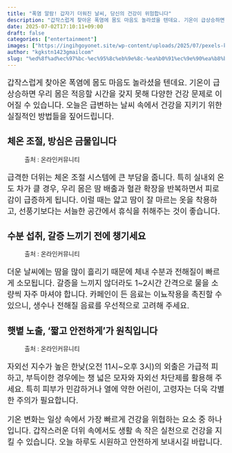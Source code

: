 ```yaml
---
title: "폭염 알람! 갑자기 더워진 날씨, 당신의 건강이 위험합니다"
description: "갑작스럽게 찾아온 폭염에 몸도 마음도 놀라셨을 텐데요. 기온이 급상승하면 우리 몸은 적응할 시간을 갖지 못해 다양한 건강 문제로 이어질 수 있습니다. 오늘은 급변하는 날씨 속에서 건강을 지키기 위한 실질적인 방법들을 짚어드립니다."
date: 2025-07-02T17:10:11+09:00
draft: false
categories: ["entertainment"]
images: ["https://ingihgoyonet.site/wp-content/uploads/2025/07/pexels-kampus-8949832-1024x684.jpg", "https://ingihgoyonet.site/wp-content/uploads/2025/07/pexels-pixabay-279947-681x1024.jpg", "https://ingihgoyonet.site/wp-content/uploads/2025/07/pexels-vlasceanu-15563569-684x1024.jpg"]
author: "kgkstn1423gmailcom"
slug: "%ed%8f%ad%ec%97%bc-%ec%95%8c%eb%9e%8c-%ea%b0%91%ec%9e%90%ea%b8%b0-%eb%8d%94%ec%9b%8c%ec%a7%84-%eb%82%a0%ec%94%a8-%eb%8b%b9%ec%8b%a0%ec%9d%98-%ea%b1%b4%ea%b0%95%ec%9d%b4-%ec%9c%84%ed%97%98%ed%95%a9"
---
```


<p style="font-size:18px">갑작스럽게 찾아온 폭염에 몸도 마음도 놀라셨을 텐데요. 기온이 급상승하면 우리 몸은 적응할 시간을 갖지 못해 다양한 건강 문제로 이어질 수 있습니다. 오늘은 급변하는 날씨 속에서 건강을 지키기 위한 실질적인 방법들을 짚어드립니다.</p> <h2 >체온 조절, 방심은 금물입니다</h2> <figure ><img src="https://ingihgoyonet.site/wp-content/uploads/2025/07/pexels-kampus-8949832-1024x684.jpg" alt="" style="aspect-ratio:16/9;object-fit:cover"/><figcaption >출처 : 온라인커뮤니티</figcaption></figure> <p style="font-size:18px">급격한 더위는 체온 조절 시스템에 큰 부담을 줍니다. 특히 실내외 온도 차가 클 경우, 우리 몸은 땀 배출과 혈관 확장을 반복하면서 피로감이 급증하게 됩니다. 이럴 때는 얇고 땀이 잘 마르는 옷을 착용하고, 선풍기보다는 서늘한 공간에서 휴식을 취해주는 것이 좋습니다.</p> <h2 >수분 섭취, 갈증 느끼기 전에 챙기세요</h2> <figure ><img src="https://ingihgoyonet.site/wp-content/uploads/2025/07/pexels-pixabay-279947-681x1024.jpg" alt="" style="aspect-ratio:16/9;object-fit:cover"/><figcaption >출처 : 온라인커뮤니티</figcaption></figure> <p style="font-size:18px">더운 날씨에는 땀을 많이 흘리기 때문에 체내 수분과 전해질이 빠르게 소모됩니다. 갈증을 느끼지 않더라도 1~2시간 간격으로 물을 소량씩 자주 마셔야 합니다. 카페인이 든 음료는 이뇨작용을 촉진할 수 있으니, 생수나 전해질 음료를 우선적으로 고려해 주세요.</p> <h2 >햇볕 노출, ‘짧고 안전하게’가 원칙입니다</h2> <figure ><img src="https://ingihgoyonet.site/wp-content/uploads/2025/07/pexels-vlasceanu-15563569-684x1024.jpg" alt="" style="aspect-ratio:16/9;object-fit:cover"/><figcaption >출처 : 온라인커뮤니티</figcaption></figure> <p style="font-size:18px">자외선 지수가 높은 한낮(오전 11시~오후 3시)의 외출은 가급적 피하고, 부득이한 경우에는 챙 넓은 모자와 자외선 차단제를 활용해 주세요. 특히 피부가 민감하거나 열에 약한 어린이, 고령자는 더욱 각별한 주의가 필요합니다.</p> <p style="font-size:18px">기온 변화는 일상 속에서 가장 빠르게 건강을 위협하는 요소 중 하나입니다. 갑작스러운 더위 속에서도 생활 속 작은 실천으로 건강을 지킬 수 있습니다. 오늘 하루도 시원하고 안전하게 보내시길 바랍니다.</p>